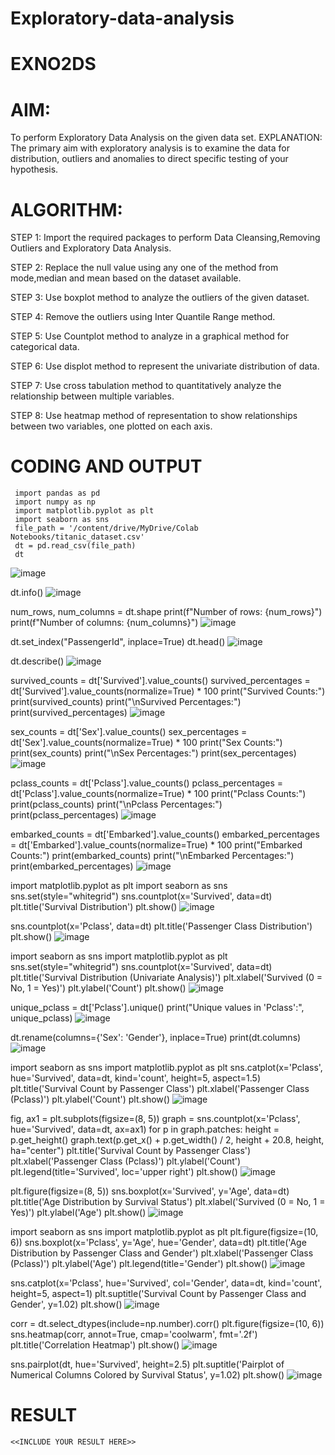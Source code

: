 # Exploratory-data-analysis

# EXNO2DS

# AIM:


  To perform Exploratory Data Analysis on the given data set.
EXPLANATION:
The primary aim with exploratory analysis is to examine the data for distribution, outliers and anomalies to direct specific testing of your hypothesis.

# ALGORITHM:
STEP 1: Import the required packages to perform Data Cleansing,Removing Outliers and Exploratory Data Analysis.

STEP 2: Replace the null value using any one of the method from mode,median and mean based on the dataset available.

STEP 3: Use boxplot method to analyze the outliers of the given dataset.

STEP 4: Remove the outliers using Inter Quantile Range method.

STEP 5: Use Countplot method to analyze in a graphical method for categorical data.

STEP 6: Use displot method to represent the univariate distribution of data.

STEP 7: Use cross tabulation method to quantitatively analyze the relationship between multiple variables.

STEP 8: Use heatmap method of representation to show relationships between two variables, one plotted on each axis.

# CODING AND OUTPUT
     import pandas as pd
     import numpy as np
     import matplotlib.pyplot as plt
     import seaborn as sns
     file_path = '/content/drive/MyDrive/Colab Notebooks/titanic_dataset.csv' 
     dt = pd.read_csv(file_path)
     dt
  ![image](https://github.com/user-attachments/assets/6f4a7e75-6e2e-49c4-8906-ab3b90476587)
  
  dt.info()
  ![image](https://github.com/user-attachments/assets/68e5eea7-490c-465f-8d6b-c00a9bad712e)
  
  num_rows, num_columns = dt.shape
  print(f"Number of rows: {num_rows}")
  print(f"Number of columns: {num_columns}")
  ![image](https://github.com/user-attachments/assets/2ca0414f-c6d7-4bc2-abbd-55a2991e3454)
  
  dt.set_index("PassengerId", inplace=True)
  dt.head()
  ![image](https://github.com/user-attachments/assets/f555f387-d7e4-4a5e-a1e7-8ac57870ad6b)
  
  dt.describe()
  ![image](https://github.com/user-attachments/assets/4fdab13c-d9f8-42e6-8287-78c81eb200f1)
  
  survived_counts = dt['Survived'].value_counts()
  survived_percentages = dt['Survived'].value_counts(normalize=True) * 100
  print("Survived Counts:")
  print(survived_counts)
  print("\nSurvived Percentages:")
  print(survived_percentages)
  ![image](https://github.com/user-attachments/assets/3d891de6-2745-4f9f-9fa4-3c46d79ad00d)

  sex_counts = dt['Sex'].value_counts()
  sex_percentages = dt['Sex'].value_counts(normalize=True) * 100
  print("Sex Counts:")
  print(sex_counts)
  print("\nSex Percentages:")
  print(sex_percentages)
  ![image](https://github.com/user-attachments/assets/761bd8f9-79af-47a1-aff7-2795c8593937)

  pclass_counts = dt['Pclass'].value_counts()
  pclass_percentages = dt['Pclass'].value_counts(normalize=True) * 100
  print("Pclass Counts:")
  print(pclass_counts)
  print("\nPclass Percentages:")
  print(pclass_percentages)
  ![image](https://github.com/user-attachments/assets/f9e680d6-e114-4075-8740-6bb27c1588c8)

  
  embarked_counts = dt['Embarked'].value_counts()
  embarked_percentages = dt['Embarked'].value_counts(normalize=True) * 100
  print("Embarked Counts:")
  print(embarked_counts)
  print("\nEmbarked Percentages:")
  print(embarked_percentages)
  ![image](https://github.com/user-attachments/assets/e6d2074f-e839-43ab-a791-06cf9c196274)

  import matplotlib.pyplot as plt
  import seaborn as sns
  sns.set(style="whitegrid")
  sns.countplot(x='Survived', data=dt)
  plt.title('Survival Distribution')
  plt.show()
  ![image](https://github.com/user-attachments/assets/fea8152f-2eb1-4e21-a554-4bd02ab00a5b)

  sns.countplot(x='Pclass', data=dt)
  plt.title('Passenger Class Distribution')
  plt.show()
  ![image](https://github.com/user-attachments/assets/8e542d43-9cce-4523-82ed-406abfab33ed)

  import seaborn as sns
  import matplotlib.pyplot as plt
  sns.set(style="whitegrid")
  sns.countplot(x='Survived', data=dt)
  plt.title('Survival Distribution (Univariate Analysis)')
  plt.xlabel('Survived (0 = No, 1 = Yes)')
  plt.ylabel('Count')
  plt.show()
  ![image](https://github.com/user-attachments/assets/5d74dc81-8e8c-452b-886c-2b8f54071a25)

  unique_pclass = dt['Pclass'].unique()
  print("Unique values in 'Pclass':", unique_pclass)
  ![image](https://github.com/user-attachments/assets/a862cbde-fd7d-4cb8-ba37-b175572cf5b3)

  dt.rename(columns={'Sex': 'Gender'}, inplace=True)
  print(dt.columns)
  ![image](https://github.com/user-attachments/assets/f935e308-262f-4254-a644-a9bae52fe5de)

  import seaborn as sns
  import matplotlib.pyplot as plt
  sns.catplot(x='Pclass', hue='Survived', data=dt, kind='count', height=5, aspect=1.5)
  plt.title('Survival Count by Passenger Class')
  plt.xlabel('Passenger Class (Pclass)')
  plt.ylabel('Count')
  plt.show()
  ![image](https://github.com/user-attachments/assets/b467b7d0-8b8b-467c-b3e3-f9135d95775e)

  fig, ax1 = plt.subplots(figsize=(8, 5))
  graph = sns.countplot(x='Pclass', hue='Survived', data=dt, ax=ax1)
  for p in graph.patches:
  height = p.get_height()
  graph.text(p.get_x() + p.get_width() / 2, height + 20.8, height, ha="center")
  plt.title('Survival Count by Passenger Class')
  plt.xlabel('Passenger Class (Pclass)')
  plt.ylabel('Count')
  plt.legend(title='Survived', loc='upper right')
  plt.show()
  ![image](https://github.com/user-attachments/assets/b4a6be08-eb31-473c-bb6d-f35f0c88b200)

  plt.figure(figsize=(8, 5))
  sns.boxplot(x='Survived', y='Age', data=dt)
  plt.title('Age Distribution by Survival Status')
  plt.xlabel('Survived (0 = No, 1 = Yes)')
  plt.ylabel('Age')
  plt.show()
  ![image](https://github.com/user-attachments/assets/db84eff4-2fb8-4b56-bcb4-98bc5f666123)

  import seaborn as sns
  import matplotlib.pyplot as plt
  plt.figure(figsize=(10, 6))
  sns.boxplot(x='Pclass', y='Age', hue='Gender', data=dt)
  plt.title('Age Distribution by Passenger Class and Gender')
  plt.xlabel('Passenger Class (Pclass)')
  plt.ylabel('Age')
  plt.legend(title='Gender')
  plt.show()
  ![image](https://github.com/user-attachments/assets/b6190711-3831-4efe-955c-b708f7b90cb0)

  sns.catplot(x='Pclass', hue='Survived', col='Gender', data=dt, kind='count', height=5, aspect=1)
  plt.suptitle('Survival Count by Passenger Class and Gender', y=1.02)
  plt.show()
  ![image](https://github.com/user-attachments/assets/649b9721-eda3-4226-bb1e-bcac75ba0ff1)

  corr = dt.select_dtypes(include=np.number).corr()
  plt.figure(figsize=(10, 6))
  sns.heatmap(corr, annot=True, cmap='coolwarm', fmt='.2f')
  plt.title('Correlation Heatmap')
  plt.show()
  ![image](https://github.com/user-attachments/assets/a95e1dea-4296-4a24-a1c1-110a567c8504)

  sns.pairplot(dt, hue='Survived', height=2.5)
  plt.suptitle('Pairplot of Numerical Columns Colored by Survival Status', y=1.02)
  plt.show()
  ![image](https://github.com/user-attachments/assets/39afcbed-ddd6-48b9-88e7-9836215aeeaa)

 # RESULT
    <<INCLUDE YOUR RESULT HERE>>
